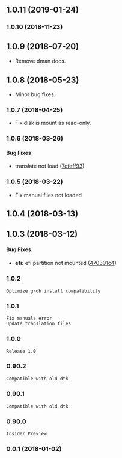 <a name="1.0.11"></a>
## 1.0.11 (2019-01-24)




<a name="1.0.10"></a>
### 1.0.10 (2018-11-23)




<a name="1.0.9"></a>
## 1.0.9 (2018-07-20)

*   Remove dman docs.


<a name="1.0.8"></a>
## 1.0.8 (2018-05-23)

*   Minor bug fixes.


<a name="1.0.7"></a>
### 1.0.7 (2018-04-25)

*   Fix disk is mount as read-only.


<a name="1.0.6"></a>
### 1.0.6 (2018-03-26)


#### Bug Fixes

*   translate not load ([7cfeff93](https://github.com/linuxdeepin/deepin-repair-tools/commit/7cfeff93a0b376855fa2037d8333f1e362b1714a))



<a name="1.0.5"></a>
### 1.0.5 (2018-03-22)

*   Fix manual files not loaded


<a name="1.0.4"></a>
## 1.0.4 (2018-03-13)




<a name="1.0.3"></a>
## 1.0.3 (2018-03-12)


#### Bug Fixes

* **efi:**  efi partition not mounted ([470301c4](https://github.com/linuxdeepin/deepin-repair-tools/commit/470301c4b2356ce068ea089c84c78a0070522a26))



### 1.0.2
    Optimize grub install compatibility

### 1.0.1
    Fix manuals error
    Update translation files

### 1.0.0
    Release 1.0

### 0.90.2
    Compatible with old dtk

### 0.90.1
    Compatible with old dtk

### 0.90.0
    Insider Preview

### 0.0.1 (2018-01-02)

